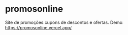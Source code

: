 # promosonline
 Site de promoções cupons de descontos e ofertas. Demo:  https://promosonline.vercel.app/
